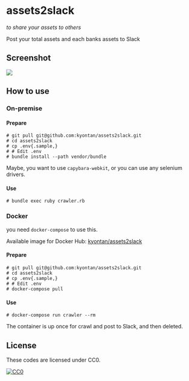 # assets2slack

_to share your assets to others_

Post your total assets and each banks assets to Slack

## Screenshot

![](https://dev.monora.me/img/assets2slack_example.png?v2)

## How to use

### On-premise

#### Prepare

```
# git pull git@github.com:kyontan/assets2slack.git
# cd assets2slack
# cp .env{.sample,}
# # Edit .env
# bundle install --path vendor/bundle
```

Maybe, you want to use `capybara-webkit`, or you can use any selenium drivers.

#### Use

```
# bundle exec ruby crawler.rb
```

### Docker

you need `docker-compose` to use this.

Available image for Docker Hub: [kyontan/assets2slack](https://hub.docker.com/r/kyontan/assets2slack/)

#### Prepare

```
# git pull git@github.com:kyontan/assets2slack.git
# cd assets2slack
# cp .env{.sample,}
# # Edit .env
# docker-compose pull
```

#### Use

```
# docker-compose run crawler --rm
```

The container is up once for crawl and post to Slack, and then deleted.

## License

These codes are licensed under CC0.

[![CC0](http://i.creativecommons.org/p/zero/1.0/88x31.png "CC0")](http://creativecommons.org/publicdomain/zero/1.0/deed.ja)
